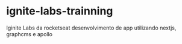 # ignite-labs-trainning

Iginite Labs da rocketseat desenvolvimento de app utilizando nextjs, graphcms e apollo
